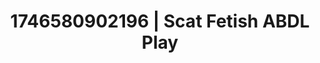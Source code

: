 ---
categories:
- Mutual desire
- AI-generated
- Romantic kink
- Soft spanking
- Pleasure activism
- ASMR
- After dark play
- Cosplay
image: /assets/images/1746580902196.jpg
layout: post
seo:
  description: Featured content with high-quality ABDL Play, Scat Fetish. HD images
    available.
  keywords: ABDL Play, Scat Fetish
  og_image: /assets/images/1746580902196.jpg
  schema_type: VisualArtwork
tags:
- ABDL Play
- Scat Fetish
- '#1746580902196'
title: 1746580902196 | Scat Fetish ABDL Play
---